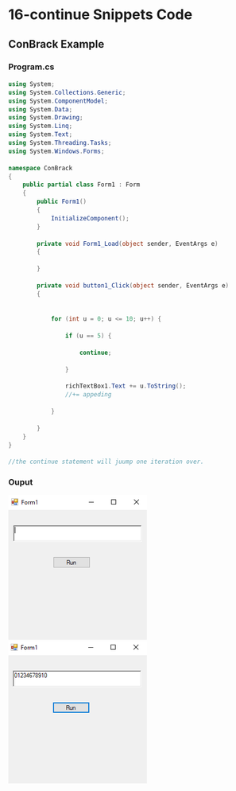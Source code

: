 # 16-continue Snippets Code

## ConBrack Example

### Program.cs

```c#
using System;
using System.Collections.Generic;
using System.ComponentModel;
using System.Data;
using System.Drawing;
using System.Linq;
using System.Text;
using System.Threading.Tasks;
using System.Windows.Forms;

namespace ConBrack
{
    public partial class Form1 : Form
    {
        public Form1()
        {
            InitializeComponent();
        }

        private void Form1_Load(object sender, EventArgs e)
        {

        }

        private void button1_Click(object sender, EventArgs e)
        {


            for (int u = 0; u <= 10; u++) {

                if (u == 5) {

                    continue;

                }

                richTextBox1.Text += u.ToString();
                //+= appeding

            }

        }
    }
}

//the continue statement will juump one iteration over. 

```

### Ouput

![ConBrack](media/1.png)
![ConBrack](media/2.png)










